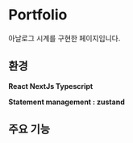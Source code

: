 # Portfolio
아날로그 시계를 구현한 페이지입니다.

## 환경
**React NextJs Typescript**

**Statement management : zustand**


## 주요 기능
